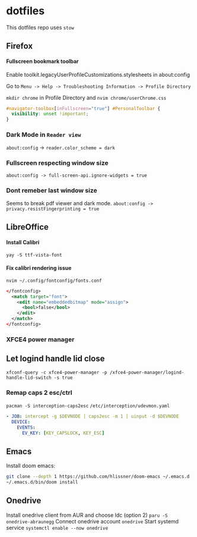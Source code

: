 # dotfiles
This dotfiles repo uses `stow`

## Firefox
#### Fullscreen bookmark toolbar
Enable toolkit.legacyUserProfileCustomizations.stylesheets in about:config

Go to `Menu -> Help -> Troubleshooting Information -> Profile Directory`

`mkdir chrome` in Profile Directory and `nvim chrome/userChrome.css`
```css
#navigator-toolbox[inFullscreen="true"] #PersonalToolbar {
  visibility: unset !important;
}
```

### Dark Mode in `Reader view`

`about:config` -> `reader.color_scheme = dark`

### Fullscreen respecting window size
`about:config -> full-screen-api.ignore-widgets = true`

### Dont remeber last window size
Seems to break pdf viewer and dark mode.
`about:config -> privacy.resistFingerprinting = true`

## LibreOffice
#### Install Calibri
`yay -S ttf-vista-font`

#### Fix calibri rendering issue
`nvim ~/.config/fontconfig/fonts.conf`
```xml
</fontconfig>
  <match target="font">
    <edit name="embeddedbitmap" mode="assign">
      <bool>false</bool>
    </edit>
  </match>
</fontconfig>
```

### XFCE4 power manager
## Let logind handle lid close
`xfconf-query -c xfce4-power-manager -p /xfce4-power-manager/logind-handle-lid-switch -s true`

### Remap caps 2 esc/ctrl
`pacman -S interception-caps2esc`
`/etc/interception/udevmon.yaml`
```yaml
- JOB: intercept -g $DEVNODE | caps2esc -m 1 | uinput -d $DEVNODE
  DEVICE:
    EVENTS:
      EV_KEY: [KEY_CAPSLOCK, KEY_ESC]
```

## Emacs
Install doom emacs:
```sh
git clone --depth 1 https://github.com/hlissner/doom-emacs ~/.emacs.d
~/.emacs.d/bin/doom install
```

## Onedrive
Install onedrive client from AUR and choose ldc (option 2)
`paru -S onedrive-abraunegg`
Connect onedrive account
`onedrive`
Start systemd service
`systemctl enable --now onedrive`
